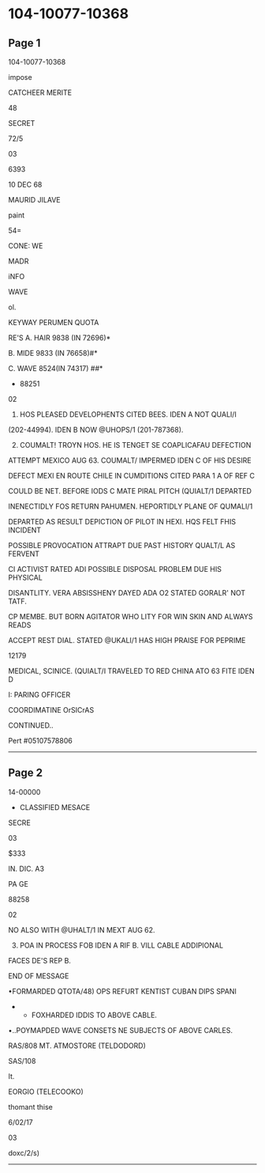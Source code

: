 # 104-10077-10368

## Page 1

104-10077-10368

impose

CATCHEER MERITE

48

SECRET

72/5

03

6393

10 DEC 68

MAURID JILAVE

paint

54=

CONE: WE

MADR

iNFO

WAVE

ol.

KEYWAY PERUMEN QUOTA

RE'S A. HAIR 9838 (IN 72696)*

B. MIDE 9833 (IN 76658)#*

C. WAVE 8524(IN 74317) ##*

- 88251

02

1. HOS PLEASED DEVELOPHENTS CITED BEES. IDEN A NOT QUALI/I

(202-44994). IDEN B NOW @UHOPS/1 (201-787368).

2. COUMALT! TROYN HOS. HE IS TENGET SE COAPLICAFAU DEFECTION

ATTEMPT MEXICO AUG 63. COUMALT/ IMPERMED IDEN C OF HIS DESIRE

DEFECT MEXI EN ROUTE CHILE IN CUMDITIONS CITED PARA 1 A OF REF C

COULD BE NET. BEFORE IODS C MATE PIRAL PITCH (QUIALT/1 DEPARTED

INENECTIDLY FOS RETURN PAHUMEN. HEPORTIDLY PLANE OF QUMALI/1

DEPARTED AS RESULT DEPICTION OF PILOT IN HEXI. HQS FELT FHIS INCIDENT

POSSIBLE PROVOCATION ATTRAPT DUE PAST HISTORY QUALT/L AS FERVENT

CI ACTIVIST RATED ADI POSSIBLE DISPOSAL PROBLEM DUE HIS PHYSICAL

DISANTLITY. VERA ABSISSHENY DAYED ADA O2 STATED GORALR' NOT TATF.

CP MEMBE. BUT BORN AGITATOR WHO LITY FOR WIN SKIN AND ALWAYS READS

ACCEPT REST DIAL. STATED @UKALI/1 HAS HIGH PRAISE FOR PEPRIME

12179

MEDICAL, SCINICE. (QUIALT/I TRAVELED TO RED CHINA ATO 63 FITE IDEN D

I: PARING OFFICER

COORDIMATINE OrSICrAS

CONTINUED..

Pert #05107578806

---

## Page 2

14-00000

* CLASSIFIED MESACE

SECRE

03

$333

IN. DIC. A3

PA GE

88258

02

NO ALSO WITH @UHALT/1 IN MEXT AUG 62.

3. POA IN PROCESS FOB IDEN A RIF B. VILL CABLE ADDIPIONAL

FACES DE'S REP B.

END OF MESSAGE

•FORMARDED QTOTA/48) OPS REFURT KENTIST CUBAN DIPS SPANI

* * FOXHARDED IDDIS TO ABOVE CABLE.

•..POYMAPDED WAVE CONSETS NE SUBJECTS OF ABOVE CARLES.

RAS/808 MT. ATMOSTORE (TELDODORD)

SAS/108

It.

EORGIO (TELECOOKO)

thomant thise

6/02/17

03

doxc/2/s)

---

